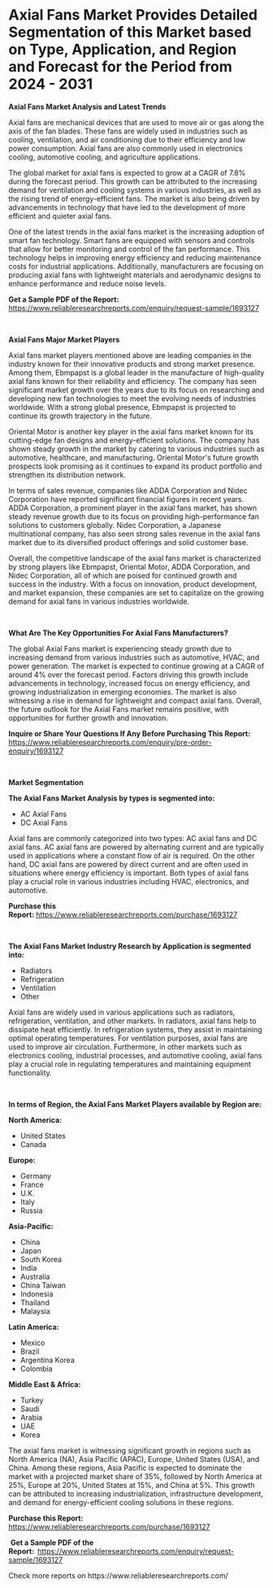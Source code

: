 <p><h1>Axial Fans Market Provides Detailed Segmentation of this Market based on Type, Application, and Region and Forecast for the Period from 2024 - 2031</h1></p><p><strong>Axial Fans Market Analysis and Latest Trends</strong></p>
<p><p>Axial fans are mechanical devices that are used to move air or gas along the axis of the fan blades. These fans are widely used in industries such as cooling, ventilation, and air conditioning due to their efficiency and low power consumption. Axial fans are also commonly used in electronics cooling, automotive cooling, and agriculture applications.</p><p>The global market for axial fans is expected to grow at a CAGR of 7.8% during the forecast period. This growth can be attributed to the increasing demand for ventilation and cooling systems in various industries, as well as the rising trend of energy-efficient fans. The market is also being driven by advancements in technology that have led to the development of more efficient and quieter axial fans.</p><p>One of the latest trends in the axial fans market is the increasing adoption of smart fan technology. Smart fans are equipped with sensors and controls that allow for better monitoring and control of the fan performance. This technology helps in improving energy efficiency and reducing maintenance costs for industrial applications. Additionally, manufacturers are focusing on producing axial fans with lightweight materials and aerodynamic designs to enhance performance and reduce noise levels.</p></p>
<p><strong>Get a Sample PDF of the Report:&nbsp;</strong> <a href="https://www.reliableresearchreports.com/enquiry/request-sample/1693127">https://www.reliableresearchreports.com/enquiry/request-sample/1693127</a></p>
<p>&nbsp;</p>
<p><strong>Axial Fans Major Market Players</strong></p>
<p><p>Axial fans market players mentioned above are leading companies in the industry known for their innovative products and strong market presence. Among them, Ebmpapst is a global leader in the manufacture of high-quality axial fans known for their reliability and efficiency. The company has seen significant market growth over the years due to its focus on researching and developing new fan technologies to meet the evolving needs of industries worldwide. With a strong global presence, Ebmpapst is projected to continue its growth trajectory in the future.</p><p>Oriental Motor is another key player in the axial fans market known for its cutting-edge fan designs and energy-efficient solutions. The company has shown steady growth in the market by catering to various industries such as automotive, healthcare, and manufacturing. Oriental Motor's future growth prospects look promising as it continues to expand its product portfolio and strengthen its distribution network.</p><p>In terms of sales revenue, companies like ADDA Corporation and Nidec Corporation have reported significant financial figures in recent years. ADDA Corporation, a prominent player in the axial fans market, has shown steady revenue growth due to its focus on providing high-performance fan solutions to customers globally. Nidec Corporation, a Japanese multinational company, has also seen strong sales revenue in the axial fans market due to its diversified product offerings and solid customer base.</p><p>Overall, the competitive landscape of the axial fans market is characterized by strong players like Ebmpapst, Oriental Motor, ADDA Corporation, and Nidec Corporation, all of which are poised for continued growth and success in the industry. With a focus on innovation, product development, and market expansion, these companies are set to capitalize on the growing demand for axial fans in various industries worldwide.</p></p>
<p>&nbsp;</p>
<p><strong>What Are The Key Opportunities For Axial Fans Manufacturers?</strong></p>
<p><p>The global Axial Fans market is experiencing steady growth due to increasing demand from various industries such as automotive, HVAC, and power generation. The market is expected to continue growing at a CAGR of around 4% over the forecast period. Factors driving this growth include advancements in technology, increased focus on energy efficiency, and growing industrialization in emerging economies. The market is also witnessing a rise in demand for lightweight and compact axial fans. Overall, the future outlook for the Axial Fans market remains positive, with opportunities for further growth and innovation.</p></p>
<p><strong>Inquire or Share Your Questions If Any Before Purchasing This Report:</strong> <a href="https://www.reliableresearchreports.com/enquiry/pre-order-enquiry/1693127">https://www.reliableresearchreports.com/enquiry/pre-order-enquiry/1693127</a></p>
<p>&nbsp;</p>
<p><strong>Market Segmentation</strong></p>
<p><strong>The Axial Fans Market Analysis by types is segmented into:</strong></p>
<p><ul><li>AC Axial Fans</li><li>DC Axial Fans</li></ul></p>
<p><p>Axial fans are commonly categorized into two types: AC axial fans and DC axial fans. AC axial fans are powered by alternating current and are typically used in applications where a constant flow of air is required. On the other hand, DC axial fans are powered by direct current and are often used in situations where energy efficiency is important. Both types of axial fans play a crucial role in various industries including HVAC, electronics, and automotive.</p></p>
<p><strong>Purchase this Report:&nbsp;</strong><a href="https://www.reliableresearchreports.com/purchase/1693127">https://www.reliableresearchreports.com/purchase/1693127</a></p>
<p>&nbsp;</p>
<p><strong>The Axial Fans Market Industry Research by Application is segmented into:</strong></p>
<p><ul><li>Radiators</li><li>Refrigeration</li><li>Ventilation</li><li>Other</li></ul></p>
<p><p>Axial fans are widely used in various applications such as radiators, refrigeration, ventilation, and other markets. In radiators, axial fans help to dissipate heat efficiently. In refrigeration systems, they assist in maintaining optimal operating temperatures. For ventilation purposes, axial fans are used to improve air circulation. Furthermore, in other markets such as electronics cooling, industrial processes, and automotive cooling, axial fans play a crucial role in regulating temperatures and maintaining equipment functionality.</p></p>
<p>&nbsp;</p>
<p><strong>In terms of Region, the Axial Fans Market Players available by Region are:</strong></p>
<p>
    <p> <strong> North America: </strong>
        <ul>
            <li>United States</li>
            <li>Canada</li>
        </ul>
        </p> 
    <p> <strong> Europe: </strong>
        <ul>
            <li>Germany</li>
            <li>France</li>
            <li>U.K.</li>
            <li>Italy</li>
            <li>Russia</li>
        </ul>
        </p> 
    <p> <strong> Asia-Pacific: </strong>
        <ul>
            <li>China</li>
            <li>Japan</li>
            <li>South Korea</li>
            <li>India</li>
            <li>Australia</li>
            <li>China Taiwan</li>
            <li>Indonesia</li>
            <li>Thailand</li>
            <li>Malaysia</li>
        </ul>
        </p> 
    <p> <strong> Latin America: </strong>
        <ul>
            <li>Mexico</li>
            <li>Brazil</li>
            <li>Argentina Korea</li>
            <li>Colombia</li>
        </ul>
        </p> 
    <p> <strong> Middle East & Africa: </strong>
        <ul>
            <li>Turkey</li>
            <li>Saudi</li>
            <li>Arabia</li>
            <li>UAE</li>
            <li>Korea</li>
        </ul>
    </p>
    </p>
<p><p>The axial fans market is witnessing significant growth in regions such as North America (NA), Asia Pacific (APAC), Europe, United States (USA), and China. Among these regions, Asia Pacific is expected to dominate the market with a projected market share of 35%, followed by North America at 25%, Europe at 20%, United States at 15%, and China at 5%. This growth can be attributed to increasing industrialization, infrastructure development, and demand for energy-efficient cooling solutions in these regions.</p></p>
<p><strong>Purchase this Report: </strong><a href="https://www.reliableresearchreports.com/purchase/1693127">https://www.reliableresearchreports.com/purchase/1693127</a></p>
<p>&nbsp;<strong>Get a Sample PDF of the Report:&nbsp;&nbsp;</strong><a href="https://www.reliableresearchreports.com/enquiry/request-sample/1693127">https://www.reliableresearchreports.com/enquiry/request-sample/1693127</a></p>
<p><strong></strong></p>
<p>Check more reports on https://www.reliableresearchreports.com/</p>